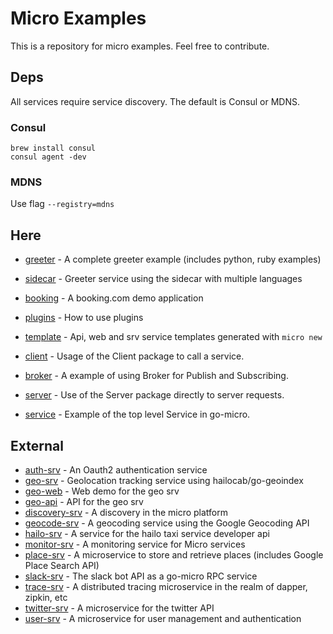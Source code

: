 # Micro Examples

This is a repository for micro examples. Feel free to contribute.

## Deps

All services require service discovery. The default is Consul or MDNS.

### Consul 

```
brew install consul
consul agent -dev
```

### MDNS

Use flag `--registry=mdns`

## Here

- [greeter](greeter) - A complete greeter example (includes python, ruby examples)
- [sidecar](sidecar) - Greeter service using the sidecar with multiple languages
- [booking](booking) - A booking.com demo application
- [plugins](plugins) - How to use plugins
- [template](template) - Api, web and srv service templates generated with `micro new`

- [client](client) - Usage of the Client package to call a service.
- [broker](broker) - A example of using Broker for Publish and Subscribing.
- [server](server) - Use of the Server package directly to server requests.
- [service](service) - Example of the top level Service in go-micro.

## External

- [auth-srv](https://github.com/micro/auth-srv) - An Oauth2 authentication service
- [geo-srv](https://github.com/micro/geo-srv) - Geolocation tracking service using hailocab/go-geoindex
- [geo-web](https://github.com/micro/geo-web) - Web demo for the geo srv
- [geo-api](https://github.com/micro/geo-api) - API for the geo srv
- [discovery-srv](https://github.com/micro/discovery-srv) - A discovery in the micro platform
- [geocode-srv](https://github.com/micro/geocode-srv) - A geocoding service using the Google Geocoding API
- [hailo-srv](https://github.com/micro/hailo-srv) - A service for the hailo taxi service developer api
- [monitor-srv](https://github.com/micro/monitor-srv) - A monitoring service for Micro services
- [place-srv](https://github.com/micro/place-srv) - A microservice to store and retrieve places (includes Google Place Search API)
- [slack-srv](https://github.com/micro/slack-srv) - The slack bot API as a go-micro RPC service
- [trace-srv](https://github.com/micro/trace-srv) - A distributed tracing microservice in the realm of dapper, zipkin, etc
- [twitter-srv](https://github.com/micro/twitter-srv) - A microservice for the twitter API
- [user-srv](https://github.com/micro/user-srv)	- A microservice for user management and authentication

